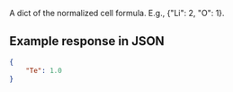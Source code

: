 A dict of the normalized cell formula. E.g., {"Li": 2, "O": 1}.















































## Example response in JSON

```json
{
    "Te": 1.0
}
```

